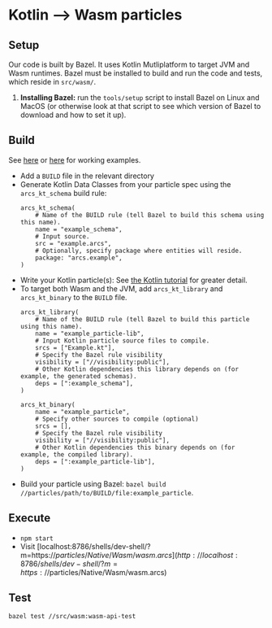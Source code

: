 # Kotlin --> Wasm particles

## Setup 

Our code is built by Bazel. It uses Kotlin Mutliplatform to target JVM and Wasm 
runtimes. Bazel must be installed to build and run the code and tests, which
reside in `src/wasm/`.

1. **Installing Bazel:** run the `tools/setup` script to install Bazel on Linux
   and MacOS (or otherwise look at that script to see which version of Bazel to 
   download and how to set it up).

## Build

See [here](../../../particles/Native/Wasm) or [here](../../../particles/Tutorial/Kotlin) for working examples.

- Add a `BUILD` file in the relevant directory
- Generate Kotlin Data Classes from your particle spec using the 
  `arcs_kt_schema` build rule:
  ```
  arcs_kt_schema(
      # Name of the BUILD rule (tell Bazel to build this schema using this name).
      name = "example_schema",
      # Input source.
      src = "example.arcs",
      # Optionally, specify package where entities will reside.
      package: "arcs.example",
  )
  ```
- Write your Kotlin particle(s): See [the Kotlin tutorial](../../../particles/Tutorial/Kotlin) for greater detail.
- To target both Wasm and the JVM, add `arcs_kt_library` and `arcs_kt_binary` to the `BUILD` file.
  ```
  arcs_kt_library(
      # Name of the BUILD rule (tell Bazel to build this particle using this name).
      name = "example_particle-lib",
      # Input Kotlin particle source files to compile.
      srcs = ["Example.kt"],
      # Specify the Bazel rule visibility 
      visibility = ["//visibility:public"],
      # Other Kotlin dependencies this library depends on (for example, the generated schemas).
      deps = [":example_schema"],
  )
  
  arcs_kt_binary(
      name = "example_particle", 
      # Specify other sources to compile (optional)
      srcs = [], 
      # Specify the Bazel rule visibility 
      visibility = ["//visibility:public"],
      # Other Kotlin dependencies this binary depends on (for example, the compiled library).
      deps = [":example_particle-lib"],
  )
  ```
- Build your particle using Bazel: `bazel build //particles/path/to/BUILD/file:example_particle`.


## Execute

- `npm start`
- Visit [localhost:8786/shells/dev-shell/?m=https://$particles/Native/Wasm/wasm.arcs](http://localhost:8786/shells/dev-shell/?m=https://$particles/Native/Wasm/wasm.arcs)


## Test

`bazel test //src/wasm:wasm-api-test`